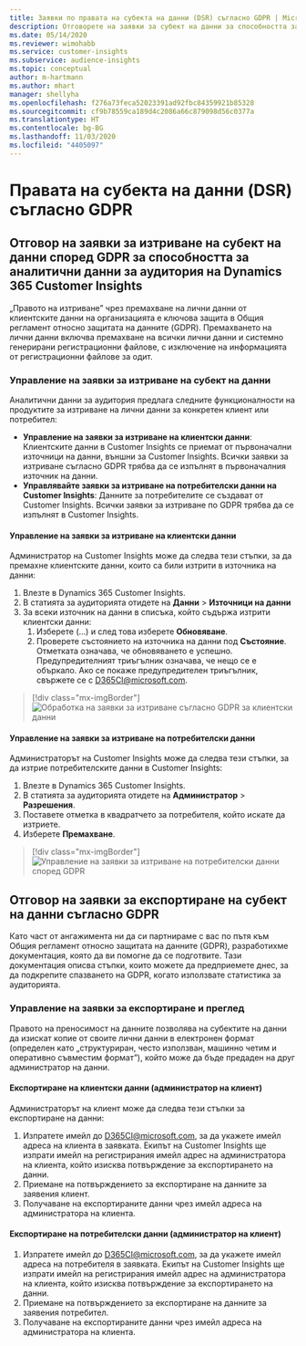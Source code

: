 ```yaml
---
title: Заявки по правата на субекта на данни (DSR) съгласно GDPR | Microsoft Docs
description: Отговорете на заявки за субект на данни за способността за аналитични данни за аудитория на Dynamics 365 Customer Insights.
ms.date: 05/14/2020
ms.reviewer: wimohabb
ms.service: customer-insights
ms.subservice: audience-insights
ms.topic: conceptual
author: m-hartmann
ms.author: mhart
manager: shellyha
ms.openlocfilehash: f276a73feca52023391ad92fbc84359921b85328
ms.sourcegitcommit: cf9b78559ca189d4c2086a66c879098d56c0377a
ms.translationtype: HT
ms.contentlocale: bg-BG
ms.lasthandoff: 11/03/2020
ms.locfileid: "4405097"
---
```

# <a name="data-subject-rights-dsr-requests-under-gdpr"></a>Правата на субекта на данни (DSR) съгласно GDPR

## <a name="responding-to-gdpr-data-subject-delete-requests-for-dynamics-365-customer-insights-audience-insights-capability"></a>Отговор на заявки за изтриване на субект на данни според GDPR за способността за аналитични данни за аудитория на Dynamics 365 Customer Insights

„Правото на изтриване” чрез премахване на лични данни от клиентските данни на организацията е ключова защита в Общия регламент относно защитата на данните (GDPR). Премахването на лични данни включва премахване на всички лични данни и системно генерирани регистрационни файлове, с изключение на информацията от регистрационни файлове за одит.

### <a name="manage-data-subject-delete-requests"></a>Управление на заявки за изтриване на субект на данни

Аналитични данни за аудитория предлага следните функционалности на продуктите за изтриване на лични данни за конкретен клиент или потребител:

- **Управление на заявки за изтриване на клиентски данни**: Клиентските данни в Customer Insights се приемат от първоначални източници на данни, външни за Customer Insights. Всички заявки за изтриване съгласно GDPR трябва да се изпълнят в първоначалния източник на данни.
- **Управлявайте заявки за изтриване на потребителски данни на Customer Insights**: Данните за потребителите се създават от Customer Insights. Всички заявки за изтриване по GDPR трябва да се изпълнят в Customer Insights.

#### <a name="manage-delete-requests-for-customer-data"></a>Управление на заявки за изтриване на клиентски данни

Администратор на Customer Insights може да следва тези стъпки, за да премахне клиентските данни, които са били изтрити в източника на данни:

1. Влезте в Dynamics 365 Customer Insights.
2. В статията за аудиторията отидете на **Данни** > **Източници на данни**
3. За всеки източник на данни в списъка, който съдържа изтрити клиентски данни:
   1. Изберете (...) и след това изберете **Обновяване**.
   2. Проверете състоянието на източника на данни под **Състояние**. Отметката означава, че обновяването е успешно. Предупредителният триъгълник означава, че нещо се е объркало. Ако се покаже предупредителен триъгълник, свържете се с D365CI@microsoft.com.

> [!div class="mx-imgBorder"]
> ![Обработка на заявки за изтриване съгласно GDPR за клиентски данни](media/gdpr-data-sources.png "Обработка на заявки за изтриване съгласно GDPR за клиентски данни")

#### <a name="manage-delete-requests-for-user-data"></a>Управление на заявки за изтриване на потребителски данни

Администраторът на Customer Insights може да следва тези стъпки, за да изтрие потребителските данни в Customer Insights:

1. Влезте в Dynamics 365 Customer Insights.
2. В статията за аудиторията отидете на **Администратор** > **Разрешения**.
3. Поставете отметка в квадратчето за потребителя, който искате да изтриете.
4. Изберете **Премахване**.

> [!div class="mx-imgBorder"]
> ![Управление на заявки за изтриване на потребителски данни според GDPR](media/gdpr-permissions.png "Управление на заявки за изтриване за потребителски данни според GDPR")

## <a name="responding-to-gdpr-data-subject-export-requests"></a>Отговор на заявки за експортиране на субект на данни съгласно GDPR

Като част от ангажимента ни да си партнираме с вас по пътя към Общия регламент относно защитата на данните (GDPR), разработихме документация, която да ви помогне да се подготвите. Тази документация описва стъпки, които можете да предприемете днес, за да подкрепите спазването на GDPR, когато използвате статистика за аудиторията.

### <a name="manage-export-and-view-requests"></a>Управление на заявки за експортиране и преглед

Правото на преносимост на данните позволява на субектите на данни да изискат копие от своите лични данни в електронен формат (определен като „структуриран, често използван, машинно четим и оперативно съвместим формат”), който може да бъде предаден на друг администратор на данни.

#### <a name="export-customer-data-tenant-admin"></a>Експортиране на клиентски данни (администратор на клиент)

Администраторът на клиент може да следва тези стъпки за експортиране на данни:

1. Изпратете имейл до D365CI@microsoft.com, за да укажете имейл адреса на клиента в заявката. Екипът на Customer Insights ще изпрати имейл на регистрирания имейл адрес на администратора на клиента, който изисква потвърждение за експортирането на данни.
2. Приемане на потвърждението за експортиране на данните за заявения клиент.
3. Получаване на експортираните данни чрез имейл адреса на администратора на клиента.

#### <a name="export-user-data-tenant-admin"></a>Експортиране на потребителски данни (администратор на клиент)

1. Изпратете имейл до D365CI@microsoft.com, за да укажете имейл адреса на потребителя в заявката. Екипът на Customer Insights ще изпрати имейл на регистрирания имейл адрес на администратора на клиента, който изисква потвърждение за експортирането на данни.
2. Приемане на потвърждението за експортиране на данните за заявения потребител.
3. Получаване на експортираните данни чрез имейл адреса на администратора на клиента.
